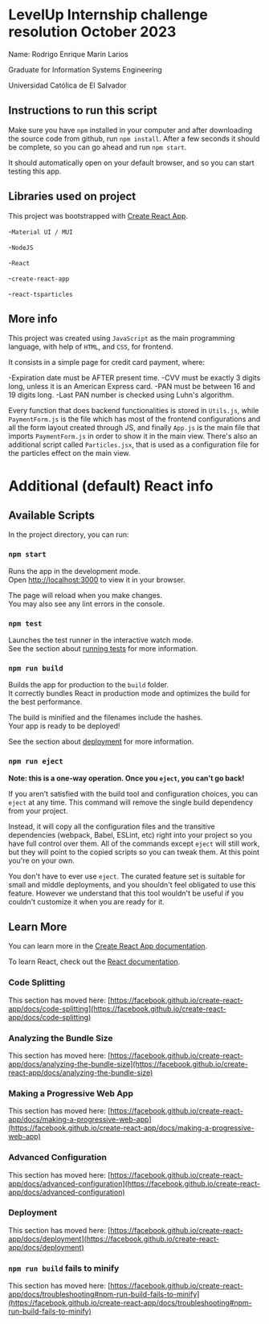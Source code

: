 # LevelUp Internship challenge resolution October 2023

Name: Rodrigo Enrique Marín Larios

Graduate for Information Systems Engineering

Universidad Católica de El Salvador

## Instructions to run this script

Make sure you have `npm` installed in your computer and after downloading the source code from github, run `npm install`. After a few seconds it should be complete, so you can go ahead and run `npm start`.

It should automatically open on your default browser, and so you can start testing this app.

## Libraries used on project

This project was bootstrapped with [Create React App](https://github.com/facebook/create-react-app).

-`Material UI / MUI`

-`NodeJS`

-`React`

-`create-react-app`

-`react-tsparticles`


## More info

This project was created using `JavaScript` as the main programming language, with help of `HTML`, and `CSS`, for frontend.

It consists in a simple page for credit card payment, where:

-Expiration date must be AFTER present time.
-CVV must be exactly 3 digits long, unless it is an American Express card.
-PAN must be between 16 and 19 digits long.
-Last PAN number is checked using Luhn's algorithm.

Every function that does backend functionalities is stored in `Utils.js`, while `PaymentForm.js` is the file which has most of the frontend configurations and all the form layout created through JS, and finally `App.js` is the main file that imports `PaymentForm.js` in order to show it in the main view. There's also an additional script called `Particles.jsx`, that is used as a configuration file for the particles effect on the main view.

# Additional (default) React info

## Available Scripts

In the project directory, you can run:

### `npm start`

Runs the app in the development mode.\
Open [http://localhost:3000](http://localhost:3000) to view it in your browser.

The page will reload when you make changes.\
You may also see any lint errors in the console.

### `npm test`

Launches the test runner in the interactive watch mode.\
See the section about [running tests](https://facebook.github.io/create-react-app/docs/running-tests) for more information.

### `npm run build`

Builds the app for production to the `build` folder.\
It correctly bundles React in production mode and optimizes the build for the best performance.

The build is minified and the filenames include the hashes.\
Your app is ready to be deployed!

See the section about [deployment](https://facebook.github.io/create-react-app/docs/deployment) for more information.

### `npm run eject`

**Note: this is a one-way operation. Once you `eject`, you can't go back!**

If you aren't satisfied with the build tool and configuration choices, you can `eject` at any time. This command will remove the single build dependency from your project.

Instead, it will copy all the configuration files and the transitive dependencies (webpack, Babel, ESLint, etc) right into your project so you have full control over them. All of the commands except `eject` will still work, but they will point to the copied scripts so you can tweak them. At this point you're on your own.

You don't have to ever use `eject`. The curated feature set is suitable for small and middle deployments, and you shouldn't feel obligated to use this feature. However we understand that this tool wouldn't be useful if you couldn't customize it when you are ready for it.

## Learn More

You can learn more in the [Create React App documentation](https://facebook.github.io/create-react-app/docs/getting-started).

To learn React, check out the [React documentation](https://reactjs.org/).

### Code Splitting

This section has moved here: [https://facebook.github.io/create-react-app/docs/code-splitting](https://facebook.github.io/create-react-app/docs/code-splitting)

### Analyzing the Bundle Size

This section has moved here: [https://facebook.github.io/create-react-app/docs/analyzing-the-bundle-size](https://facebook.github.io/create-react-app/docs/analyzing-the-bundle-size)

### Making a Progressive Web App

This section has moved here: [https://facebook.github.io/create-react-app/docs/making-a-progressive-web-app](https://facebook.github.io/create-react-app/docs/making-a-progressive-web-app)

### Advanced Configuration

This section has moved here: [https://facebook.github.io/create-react-app/docs/advanced-configuration](https://facebook.github.io/create-react-app/docs/advanced-configuration)

### Deployment

This section has moved here: [https://facebook.github.io/create-react-app/docs/deployment](https://facebook.github.io/create-react-app/docs/deployment)

### `npm run build` fails to minify

This section has moved here: [https://facebook.github.io/create-react-app/docs/troubleshooting#npm-run-build-fails-to-minify](https://facebook.github.io/create-react-app/docs/troubleshooting#npm-run-build-fails-to-minify)
